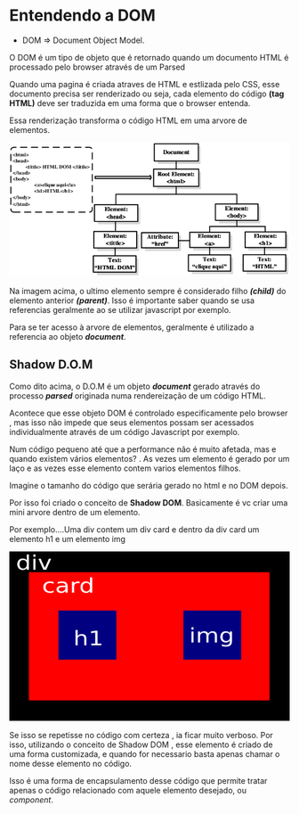 # Entendendo a DOM

* DOM => Document Object Model.

O DOM é um tipo de objeto que é retornado quando um documento HTML é processado pelo browser através de um Parsed

Quando uma pagina é criada atraves de HTML e estlizada pelo CSS, esse documento precisa ser renderizado ou seja, cada elemento do código **(tag HTML)** deve ser traduzida em uma forma que o browser entenda. 

Essa renderização transforma o código HTML em uma arvore de elementos.

![**Exemplo de DOM**](image.png)

Na imagem acima, o ultimo elemento sempre é considerado filho ***(child)*** do elemento anterior ***(parent)***. Isso é importante saber quando se usa referencias geralmente ao se utilizar javascript por exemplo.

Para se ter acesso à arvore de elementos, geralmente é utilizado a referencia ao objeto ***document***.


## Shadow D.O.M

Como dito acima, o D.O.M é um objeto ***document*** gerado através do processo ***parsed*** originada numa rendereização de um código HTML. 

Acontece que esse objeto DOM é controlado especificamente pelo browser , mas isso não impede que seus elementos possam ser acessados individualmente através de um código Javascript por exemplo. 

Num código pequeno até que a performance não é muito afetada, mas e quando existem vários elementos? . As vezes um elemento é gerado por um laço e as vezes esse elemento contem varios elementos filhos. 

Imagine o tamanho do código que serária gerado no html e no DOM depois.

Por isso foi criado o conceito de **Shadow DOM**. Basicamente é vc criar uma mini arvore dentro de um elemento.

Por exemplo....Uma div contem um div card e dentro da div card um elemento h1 e um elemento img

![ex](image-2.png)

Se isso se repetisse no código com certeza , ia ficar muito verboso. Por isso, utilizando o conceito de Shadow DOM , esse elemento é criado de uma forma customizada, e quando for necessario basta apenas chamar o nome desse elemento no código. 

Isso é uma forma de encapsulamento desse código que permite tratar apenas o código relacionado com aquele elemento desejado, ou *component*.
